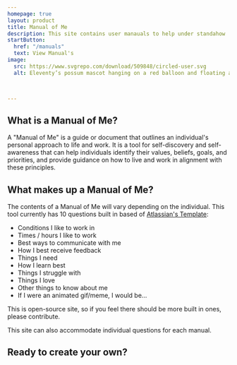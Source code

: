 ```yaml
---
homepage: true
layout: product
title: Manual of Me
description: This site contains user manauals to help under standahow
startButton:
  href: "/manuals"
  text: View Manual's
image:
  src: https://www.svgrepo.com/download/509848/circled-user.svg
  alt: Eleventy’s possum mascot hanging on a red balloon and floating above a laptop.


     
---
```

## What is a Manual of Me?

A "Manual of Me" is a guide or document that outlines an individual's personal approach to life and work. It is a tool for self-discovery and self-awareness that can help individuals identify their values, beliefs, goals, and priorities, and provide guidance on how to live and work in alignment with these principles.

## What makes up a Manual of Me?

The contents of a Manual of Me will vary depending on the individual. This tool currently has 10 questions built in based of [Atlassian's Template](https://www.atlassian.com/team-playbook/plays/my-user-manual):

 - Conditions I like to work in
 - Times / hours I like to work
 - Best ways to communicate with me
 - How I best receive feedback
 - Things I need
 - How I learn best
 - Things I struggle with
 - Things I love
 - Other things to know about me
 - If I were an animated gif/meme, I would be...

This is open-source site, so if you feel there should be more built in ones, please contribute.

This site can also accommodate individual questions for each manual.  

## Ready to create your own?